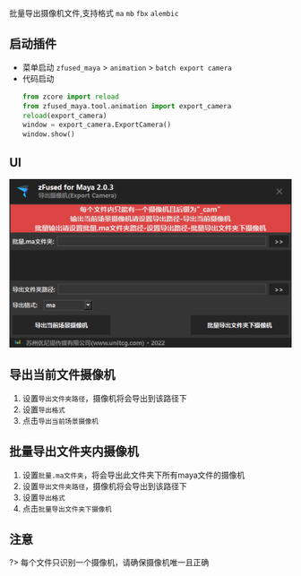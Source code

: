 批量导出摄像机文件,支持格式 `ma` `mb` `fbx` `alembic`

## 启动插件
- 菜单启动 
    `zfused_maya` > `animation` > `batch export camera`
- 代码启动
    ```python
    from zcore import reload
    from zfused_maya.tool.animation import export_camera
    reload(export_camera)
    window = export_camera.ExportCamera()
    window.show()
    ```

## UI
![](outsource/../../../images/animation/export_camera.png)  

## 导出当前文件摄像机  
1. 设置`导出文件夹路径`，摄像机将会导出到该路径下
2. 设置`导出格式`
3. 点击`导出当前场景摄像机`

## 批量导出文件夹内摄像机  
1. 设置`批量.ma文件夹`，将会导出此文件夹下所有maya文件的摄像机
2. 设置`导出文件夹路径`，摄像机将会导出到该路径下
3. 设置`导出格式`
4. 点击`批量导出文件夹下摄像机`

## 注意
?> 每个文件只识别一个摄像机，请确保摄像机唯一且正确